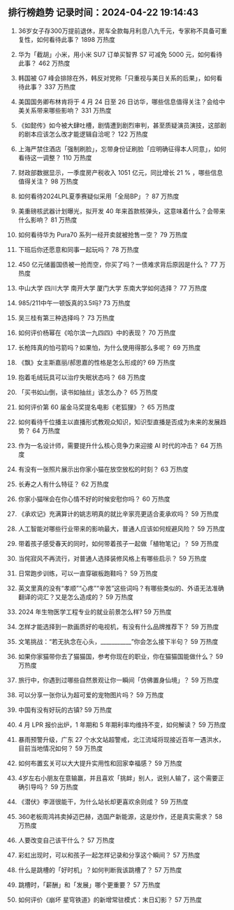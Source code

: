 
## 排行榜趋势 记录时间：2024-04-22 19:14:43
  
  1. 36岁女子存300万提前退休，房车全款每月利息八九千元，专家称不具备可重复性，如何看待此事？ 1898 万热度
    
  2. 华为「截胡」小米，用小米 SU7 订单买智界 S7 可减免 5000 元，如何看待此事？ 462 万热度
    
  3. 韩国被 G7 峰会排除在外，韩反对党称「只重视与美日关系的后果」，如何看待此事？ 337 万热度
    
  4. 美国国务卿布林肯将于 4 月 24 日至 26 日访华，哪些信息值得关注？会给中美关系带来哪些影响？ 331 万热度
    
  5. 《如懿传》如今被大肆吐槽，剧情遭到剧烈审判，甚至质疑演员演技，这部剧的剧本应该怎么改才能逻辑自洽呢？ 122 万热度
    
  6. 上海严禁住酒店「强制刷脸」，忘带身份证刷脸「应明确征得本人同意」，如何看待这一调整？ 110 万热度
    
  7. 财政部数据显示，一季度房产税收入 1051 亿元，同比增长 21 % ，哪些信息值得关注？ 98 万热度
    
  8. 如何看待2024LPL夏季赛疑似采用「全局BP」？ 87 万热度
    
  9. 美重磅核武器计划曝光，拟开发 40 年来首款核弹头，这意味着什么？会带来什么影响？ 81 万热度
    
  10. 如何看待华为 Pura70 系列一经开卖就被抢售一空？ 79 万热度
    
  11. 下班后你还愿意和同事一起玩吗？ 78 万热度
    
  12. 450 亿元储蓄国债被一抢而空，你买了吗？一债难求背后原因是什么？ 77 万热度
    
  13. 中山大学 四川大学 南开大学 厦门大学 东南大学如何选择？ 77 万热度
    
  14. 985/211中午一顿饭真的3.5吗? 73 万热度
    
  15. 吴三桂有第三种选择吗？ 73 万热度
    
  16. 如何评价杨幂在《哈尔滨一九四四》中的表现？ 70 万热度
    
  17. 长枪阵真的怕弓箭吗？如果怕，为什么使用得那么多呢？ 69 万热度
    
  18. 《飘》女主斯嘉丽/郝思嘉的性格是怎么形成的? 69 万热度
    
  19. 抱着毛绒玩具可以治疗失眠状态吗？ 68 万热度
    
  20. 「买书如山倒，读书如抽丝」该怎么办？ 65 万热度
    
  21. 如何评价第 60 届金马奖提名电影《老狐狸》？ 65 万热度
    
  22. 如何看待千位播主以直播形式教观众知识，知识型直播是否成为未来的发展趋势？ 64 万热度
    
  23. 作为一名设计师，需要提升什么核心竞争力来迎接 AI 时代的冲击？ 64 万热度
    
  24. 有没有一张照片展示出你家小猫在放空放松的时刻？ 63 万热度
    
  25. 长寿之人有什么特征？ 62 万热度
    
  26. 你家小猫咪会在你心情不好的时候安慰你吗？ 60 万热度
    
  27. 《承欢记》充满算计的姚志明真的就比辛家亮更适合麦承欢吗？ 59 万热度
    
  28. 人工智能对哪些行业带来的影响最大，普通人应该如何规避风险？ 59 万热度
    
  29. 带着孩子感受春天的同时，如何带着孩子一起做「植物笔记」？ 59 万热度
    
  30. 当侘寂风不再流行，对普通人选择装修风格上有哪些启示？ 59 万热度
    
  31. 日常跑步训练，可以一直穿碳板跑鞋吗？ 59 万热度
    
  32. 英文里真的没有“孝顺”“心疼”“辛苦”这些词吗？有哪些类似的、外语无法准确翻译的词汇？又是怎么造成的？ 59 万热度
    
  33. 2024 年生物医学工程专业的就业前景怎么样? 59 万热度
    
  34. 怎样才能选择到一款画质好的电视机，有没有什么品牌推荐下？ 59 万热度
    
  35. 文笔挑战：“若无执念在心头，___________”你会怎么接下半句？ 59 万热度
    
  36. 如果你家猫带你去了猫猫国，参考你现在的职业，你在猫猫国能做什么？ 59 万热度
    
  37. 旅行中，你遇到过哪些自然景观让你一瞬间「仿佛置身仙境」？ 59 万热度
    
  38. 可以分享一张你认为超可爱的宠物图片吗？ 59 万热度
    
  39. 中国有没有好玩的古镇? 59 万热度
    
  40. 4 月 LPR 报价出炉，1 年期和 5 年期利率均维持不变，如何解读？ 59 万热度
    
  41. 暴雨预警升级，广东 27 个水文站超警戒，北江流域将现接近百年一遇洪水，目前当地情况如何？ 59 万热度
    
  42. 如何布置玄关可以大大提升实用性和回家幸福感？ 59 万热度
    
  43. 4岁左右小朋友在意输赢，并且喜欢「挑衅」别人，说别人输了，这个需要正确引导吗？ 59 万热度
    
  44. 《潜伏》李涯很能干，为什么站长却更喜欢余则成？ 59 万热度
    
  45. 360老板周鸿祎卖掉迈巴赫，选国产新能源，这是炒作，还是真实需求？ 58 万热度
    
  46. 人要改变自己该干什么？ 57 万热度
    
  47. 彩虹出现时，可以和孩子一起怎样记录和分享这个瞬间？ 57 万热度
    
  48. 什么是跳槽的「好时机」？如何判断我该跳槽了？ 57 万热度
    
  49. 跳槽时，「薪酬」和「发展」哪个更重要？ 57 万热度
    
  50. 如何评价《崩坏 星穹铁道》的新增常驻模式：末日幻影？ 57 万热度
    